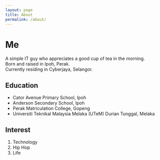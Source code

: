 ```yaml
---
layout: page
title: About
permalink: /about/
---
```


# Me

A simple IT guy who appreciates a good cup of tea in the morning.  
Born and raised in Ipoh, Perak.  
Currently residing in Cyberjaya, Selangor.

## Education

- Cator Avenue Primary School, Ipoh
- Anderson Secondary School, Ipoh
- Perak Matriculation College, Gopeng
- Universiti Teknikal Malaysia Melaka (UTeM) Durian Tunggal, Melaka

## Interest

1. Technology
2. Hip Hop
3. Life